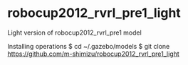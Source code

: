 # robocup2012_rvrl_pre1_light
Light version of robocup2012_rvrl_pre1 model

Installing operations
  $ cd ~/.gazebo/models
  $ git clone https://github.com/m-shimizu/robocup2012_rvrl_pre1_light
